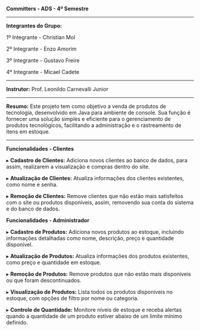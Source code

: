 **Committers - ADS - 4º Semestre**

______________________________________________________________________________________________________________________________________________________________________________________________________________________________________________________________________________

**Integrantes do Grupo:**

1º Integrante - Christian Mol

2º Integrante - Enzo Amorim 

3º Integrante - Gustavo Freire

4º Integrante - Micael Cadete

______________________________________________________________________________________________________________________________________________________________________________________________________________________________________________________________________________

**Instrutor:** Prof. Leonildo Carnevalli Junior

______________________________________________________________________________________________________________________________________________________________________________________________________________________________________________________________________________

**Resumo:** Este projeto tem como objetivo a venda de produtos de tecnologia, desenvolvido em Java para ambiente de console. Sua função é fornecer uma solução simples e eficiente para o gerenciamento de produtos tecnológicos, facilitando a administração e o rastreamento de itens em estoque.

______________________________________________________________________________________________________________________________________________________________________________________________________________________________________________________________________________

**Funcionalidades - Clientes**

▸ **Cadastro de Clientes:** Adiciona novos clientes ao banco de dados, para assim, realizarem a visualização e compras dentro do site.

▸ **Atualização de Clientes:** Atualiza informações dos clientes existentes, como nome e senha.

▸ **Remoção de Clientes:** Remove clientes que não estão mais satisfeitos com o site ou produtos disponíveis, assim, removendo sua conta do sistema e do banco de dados.

**Funcionalidades - Administrador**

▸ **Cadastro de Produtos:** Adiciona novos produtos ao estoque, incluindo informações detalhadas como nome, descrição, preço e quantidade disponível.

▸ **Atualização de Produtos:** Atualiza informações dos produtos existentes, como preço e quantidade em estoque.

▸ **Remoção de Produtos:** Remove produtos que não estão mais disponíveis ou que foram descontinuados.

▸ **Visualização de Produtos:** Lista todos os produtos disponíveis no estoque, com opções de filtro por nome ou categoria.

▸ **Controle de Quantidade:** Monitore níveis de estoque e receba alertas quando a quantidade de um produto estiver abaixo de um limite mínimo definido.
